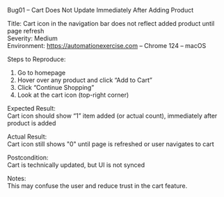 Bug01 – Cart Does Not Update Immediately After Adding Product

Title: Cart icon in the navigation bar does not reflect added product until page refresh  
Severity: Medium  
Environment: https://automationexercise.com – Chrome 124 – macOS  

Steps to Reproduce:
1. Go to homepage
2. Hover over any product and click “Add to Cart”
3. Click “Continue Shopping”
4. Look at the cart icon (top-right corner)

Expected Result:  
Cart icon should show “1” item added (or actual count), immediately after product is added

Actual Result:  
Cart icon still shows "0" until page is refreshed or user navigates to cart

Postcondition:  
Cart is technically updated, but UI is not synced

Notes:  
This may confuse the user and reduce trust in the cart feature.
